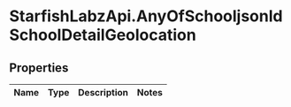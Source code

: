 # StarfishLabzApi.AnyOfSchooljsonldSchoolDetailGeolocation

## Properties
Name | Type | Description | Notes
------------ | ------------- | ------------- | -------------
